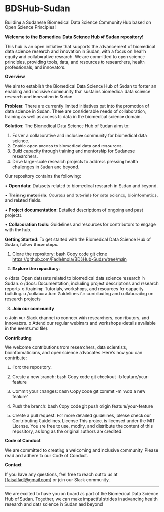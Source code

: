 # BDSHub-Sudan
Building a Sudanese Biomedical Data Science Community Hub based on Open Science Principles!

**Welcome to the Biomedical Data Science Hub of Sudan repository!** 

This hub is an open initiative that supports the advancement of biomedical data science research and innovation in Sudan, with a focus on health equity and collaborative research. We are committed to open science principles, providing tools, data, and resources to researchers, health professionals, and innovators.

**Overview**

We aim to establish the Biomedical Data Science Hub of Sudan to foster an enabling and inclusive community that sustains biomedical data science research and innovation in Sudan.

**Problem**: There are currently limited initiatives put into the promotion of data science in Sudan. There are considerable needs of collaboration, training as well as access to data in the biomedical science domain.

**Solution**: The Biomedical Data Science Hub of Sudan aims to:
1. Foster a collaborative and inclusive community for biomedical data science.
2. Enable open access to biomedical data and resources.
3. Build capacity through training and mentorship for Sudanese researchers.
4.	Drive large-scale research projects to address pressing health challenges in Sudan and beyond.

Our repository contains the following:

•	**Open data**: Datasets related to biomedical research in Sudan and beyond.

•	**Training materials**: Courses and tutorials for data science, bioinformatics, and related fields.

•	**Project documentation**: Detailed descriptions of ongoing and past projects.

•	**Collaboration tools**: Guidelines and resources for contributors to engage with the hub.

**Getting Started**: To get started with the Biomedical Data Science Hub of Sudan, follow these steps:
1.	Clone the repository:
bash
Copy code
git clone https://github.com/Fadlelmola/BDSHub-Sudan/tree/main

2.	**Explore the repository**:

o	/data: Open datasets related to biomedical data science research in Sudan.
o	/docs: Documentation, including project descriptions and research reports.
o	/training: Tutorials, workshops, and resources for capacity building.
o	/collaboration: Guidelines for contributing and collaborating on research projects.

3.	**Join our community**
   
o	Join our Slack channel to connect with researchers, contributors, and innovators.
o	Attend our regular webinars and workshops (details available in the events.md file).

**Contributing**

We welcome contributions from researchers, data scientists, bioinformaticians, and open science advocates. Here’s how you can contribute:
1.	Fork the repository.
2.	Create a new branch:
bash
Copy code
git checkout -b feature/your-feature

3.	Commit your changes:
bash
Copy code
git commit -m "Add a new feature"

4.	Push the branch:
bash
Copy code
git push origin feature/your-feature

5.	Create a pull request.
For more detailed guidelines, please check our Contributing Guidelines.
License
This project is licensed under the MIT License. You are free to use, modify, and distribute the content of this repository, as long as the original authors are credited.

**Code of Conduct**

We are committed to creating a welcoming and inclusive community. Please read and adhere to our Code of Conduct.

**Contact**

If you have any questions, feel free to reach out to us at [faisalfadl@gmail.com] or join our Slack community.
________________________________________
We are excited to have you on board as part of the Biomedical Data Science Hub of Sudan. Together, we can make impactful strides in advancing health research and data science in Sudan and beyond!
